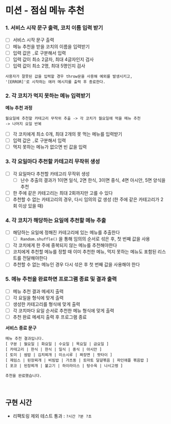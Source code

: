 # 미션 - 점심 메뉴 추천

### 1. 서비스 시작 문구 출력, 코치 이름 입력 받기

- [ ] 서비스 시작 문구 출력
- [ ] 메뉴 추천을 받을 코치의 이름을 입력받기
- [ ] 입력 값은 `,`로 구분해서 입력
- [ ] 입력 값이 최소 2글자, 최대 4글자인지 검사
- [ ] 입력 값이 최소 2명, 최대 5명인지 검사

```
사용자가 잘못된 값을 입력할 경우 throw문을 사용해 예외를 발생시키고,
'[ERROR]'로 시작하는 에러 메시지를 출력 후 종료한다.
```

### 2. 각 코치가 먹지 못하는 메뉴 입력받기

**메뉴 추천 과정**

```
월요일에 추천할 카테고리 무작위 추출 -> 각 코치가 월요일에 먹을 메뉴 추천
-> 나머지 요일 반복
```

- [ ] 각 코치에게 최소 0개, 최대 2개의 못 먹는 메뉴를 입력받기
- [ ] 입력 값은 `,`로 구분해서 입력
- [ ] 먹지 못하는 메뉴가 없으면 빈 값을 입력

### 3. 각 요일마다 추천할 카테고리 무작위 생성

- [ ] 각 요일마다 추천할 카테고리 무작위 생성
  - [ ] 난수 추출의 결과가 1이면 일식, 2면 한식, 3이면 중식, 4면 아시안, 5면 양식을 추천
- [ ] 한 주에 같은 카테고리는 최대 2회까지만 고를 수 있다
- [ ] 추천할 수 없는 카테고리의 경우, 다시 임의의 값 생성 (한 주에 같은 카테고리가 2회 이상 있을 때)

### 4. 각 코치가 해당하는 요일에 추천할 메뉴 추출

- [ ] 해당하는 요일에 정해진 카테고리에 있는 메뉴를 추출한다
  - [ ] `Random.shuffle()` 을 통해 임의의 순서로 섞은 후, 첫 번째 값을 사용
- [ ] 각 코치에게 한 주에 중복되지 않는 메뉴를 추천해야한다
- [ ] 코치에게 추천할 메뉴를 정할 때 이미 추천한 메뉴, 먹지 못하는 메뉴도 포함된 리스트를 전달해야한다
- [ ] 추천할 수 없는 메뉴인 경우 다시 섞은 후 첫 번째 값을 사용해야 한다

### 5. 메뉴 추천을 완료하면 프로그램 종료 및 결과 출력

- [ ] 메뉴 추천 결과 메세지 출력
- [ ] 각 요일을 형식에 맞게 출력
- [ ] 생성한 카테고리를 형식에 맞게 출력
- [ ] 각 코치마다 요일 순서로 추천한 메뉴 형식에 맞게 출력
- [ ] 추천 완료 메세지 출력 후 프로그램 종료

**서비스 종료 문구**

```
메뉴 추천 결과입니다.
[ 구분 | 월요일 | 화요일 | 수요일 | 목요일 | 금요일 ]
[ 카테고리 | 한식 | 한식 | 일식 | 중식 | 아시안 ]
[ 토미 | 쌈밥 | 김치찌개 | 미소시루 | 짜장면 | 팟타이 ]
[ 제임스 | 된장찌개 | 비빔밥 | 가츠동 | 토마토 달걀볶음 | 파인애플 볶음밥 ]
[ 포코 | 된장찌개 | 불고기 | 하이라이스 | 탕수육 | 나시고렝 ]

추천을 완료했습니다.
```

<br >

## 구현 시간

- 리팩토링 제외 테스트 통과 : `?시간 ?분 ?초`
